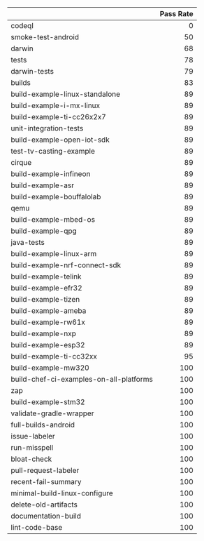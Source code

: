 |                                         |   Pass Rate |
|:----------------------------------------|------------:|
| codeql                                  |           0 |
| smoke-test-android                      |          50 |
| darwin                                  |          68 |
| tests                                   |          78 |
| darwin-tests                            |          79 |
| builds                                  |          83 |
| build-example-linux-standalone          |          89 |
| build-example-i-mx-linux                |          89 |
| build-example-ti-cc26x2x7               |          89 |
| unit-integration-tests                  |          89 |
| build-example-open-iot-sdk              |          89 |
| test-tv-casting-example                 |          89 |
| cirque                                  |          89 |
| build-example-infineon                  |          89 |
| build-example-asr                       |          89 |
| build-example-bouffalolab               |          89 |
| qemu                                    |          89 |
| build-example-mbed-os                   |          89 |
| build-example-qpg                       |          89 |
| java-tests                              |          89 |
| build-example-linux-arm                 |          89 |
| build-example-nrf-connect-sdk           |          89 |
| build-example-telink                    |          89 |
| build-example-efr32                     |          89 |
| build-example-tizen                     |          89 |
| build-example-ameba                     |          89 |
| build-example-rw61x                     |          89 |
| build-example-nxp                       |          89 |
| build-example-esp32                     |          89 |
| build-example-ti-cc32xx                 |          95 |
| build-example-mw320                     |         100 |
| build-chef-ci-examples-on-all-platforms |         100 |
| zap                                     |         100 |
| build-example-stm32                     |         100 |
| validate-gradle-wrapper                 |         100 |
| full-builds-android                     |         100 |
| issue-labeler                           |         100 |
| run-misspell                            |         100 |
| bloat-check                             |         100 |
| pull-request-labeler                    |         100 |
| recent-fail-summary                     |         100 |
| minimal-build-linux-configure           |         100 |
| delete-old-artifacts                    |         100 |
| documentation-build                     |         100 |
| lint-code-base                          |         100 |